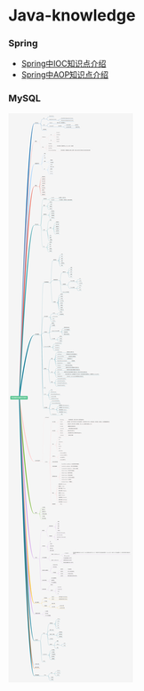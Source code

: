 # Java-knowledge
 
 ### Spring
 - [Spring中IOC知识点介绍](https://blog.csdn.net/qq_40126996/article/details/105960719)
 - [Spring中AOP知识点介绍](https://blog.csdn.net/qq_40126996/article/details/105983312)
 
 ### MySQL


 ![Image text](https://github.com/linglongchen/Java-knowledge/blob/master/image/%E5%90%8E%E7%AB%AF%E7%9F%A5%E8%AF%86%E6%9E%B6%E6%9E%84.png)
